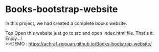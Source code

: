 # Books-bootstrap-website
In this project, we had created a complete books website.

Top Open this website just go to src and open Index.html file.
That's it.
Enjoy...!
<br> >>DEMO : https://achraf-rejouan.github.io/Books-bootstrap-website/
